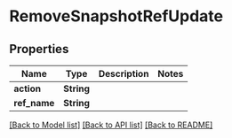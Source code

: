 # RemoveSnapshotRefUpdate

## Properties
Name | Type | Description | Notes
------------ | ------------- | ------------- | -------------
**action** | **String** |  | 
**ref_name** | **String** |  | 

[[Back to Model list]](../README.md#documentation-for-models) [[Back to API list]](../README.md#documentation-for-api-endpoints) [[Back to README]](../README.md)


